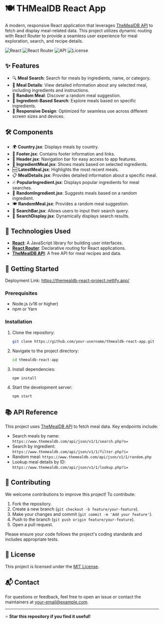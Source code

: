 # 🍽️ THMealDB React App

A modern, responsive React application that leverages [TheMealDB API](https://www.themealdb.com/api.php) to fetch and display meal-related data. This project utilizes dynamic routing with React Router to provide a seamless user experience for meal exploration, search, and recipe details.

![React](https://img.shields.io/badge/React-18.2.0-blue?logo=react)
![React Router](https://img.shields.io/badge/React_Router-6.4.0-red?logo=react-router)
![API](https://img.shields.io/badge/API-TheMealDB-green)
![License](https://img.shields.io/badge/License-MIT-yellow)

## ✨ Features

- 🔍 **Meal Search**: Search for meals by ingredients, name, or category.
- 🍴 **Meal Details**: View detailed information about any selected meal, including ingredients and instructions.
- 🎲 **Random Meal**: Discover a random meal suggestion.
- 🥕 **Ingredient-Based Search**: Explore meals based on specific ingredients.
- 📱 **Responsive Design**: Optimized for seamless use across different screen sizes and devices.

## 🛠️ Components

- 🌍 **Country.jsx**: Displays meals by country.
- 📜 **Footer.jsx**: Contains footer information and links.
- 🧭 **Header.jsx**: Navigation bar for easy access to app features.
- 🥗 **IngredientMeal.jsx**: Shows meals based on selected ingredients.
- 🆕 **LatestMeal.jsx**: Highlights the most recent meals.
- 📋 **MealDetails.jsx**: Provides detailed information about a specific meal.
- 🔥 **PopularIngredient.jsx**: Displays popular ingredients for meal searches.
- 🎰 **RandomIngredient.jsx**: Suggests meals based on a random ingredient.
- 🍽️ **RandomMeal.jsx**: Provides a random meal suggestion.
- 🔎 **SearchBar.jsx**: Allows users to input their search query.
- 📄 **SearchDisplay.jsx**: Dynamically displays search results.

## 🚀 Technologies Used

- **[React](https://reactjs.org/)**: A JavaScript library for building user interfaces.
- **[React Router](https://reactrouter.com/)**: Declarative routing for React applications.
- **[TheMealDB API](https://www.themealdb.com/api.php)**: A free API for meal recipes and data.

## 🏁 Getting Started
Deployment Link: https://themealdb-react-project.netlify.app/
 
### Prerequisites

- Node.js (v16 or higher)
- npm or Yarn

### Installation

1. Clone the repository:
   ```bash
   git clone https://github.com/your-username/thmealdb-react-app.git
   ```
2. Navigate to the project directory:
   ```bash
   cd thmealdb-react-app
   ```
3. Install dependencies:
   ```bash
   npm install
   ```
4. Start the development server:
   ```bash
   npm start
   ```


## 📚 API Reference

This project uses [TheMealDB API](https://www.themealdb.com/api.php) to fetch meal data. Key endpoints include:

- Search meals by name: `https://www.themealdb.com/api/json/v1/1/search.php?s=`
- Search by ingredient: `https://www.themealdb.com/api/json/v1/1/filter.php?i=`
- Random meal: `https://www.themealdb.com/api/json/v1/1/random.php`
- Lookup meal details by ID: `https://www.themealdb.com/api/json/v1/1/lookup.php?i=`

## 🤝 Contributing

We welcome contributions to improve this project! To contribute:

1. Fork the repository.
2. Create a new branch (`git checkout -b feature/your-feature`).
3. Make your changes and commit (`git commit -m 'Add your feature'`).
4. Push to the branch (`git push origin feature/your-feature`).
5. Open a pull request.

Please ensure your code follows the project's coding standards and includes appropriate tests.

## 📝 License

This project is licensed under the [MIT License](LICENSE).

## 📬 Contact

For questions or feedback, feel free to open an issue or contact the maintainers at [your-email@example.com](mailto:your-email@example.com).

---

⭐ **Star this repository if you find it useful!**
